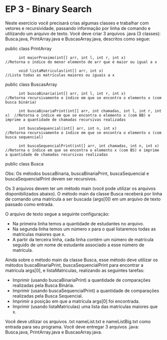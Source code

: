 # EP 3 - Binary Search
Neste exercício você precisará crias algumas classes e trabalhar com vetores e recursividade, passando informação por linha de comando e utilizando um arquivo de texto.
Você deve criar 3 arquivos .java (3 classes): Busca.java, PrintArray.java e BuscasArray.java, descritos como segue:

public class PrintArray
          
          int maiorProximo(int[] arr, int l, int r, int x)                          //Retorna o índice do menor elemento de arr que é maior ou igual a x
          
          void listaMatriculas(int[] arr, int x)                                       //Lista todas as matrículas maiores ou iguais a x
          
          
public class BuscasArray
          
          int buscaBinaria(int[] arr, int l, int r, int x)                           //Retorna recursivamente o índice em que se encontra o elemento x (com busca binária)
          
          int buscaBinariaPrint(int[] arr, int chamadas, int l, int r, int x)  //Retorna o índice em que se encontra o elemento x (com BB) e imprime a quantidade de chamadas recursivas realizadas
          
          int buscaSequencial(int[] arr, int n, int x)                                          //Retorna recursivamente o índice em que se encontra o elemento x (com busca sequencial) 
          
          int buscaSequencialPrint(int[] arr, int chamadas, int n, int x)                       //Retorna o índice em que se encontra o elemento x (com BS) e imprime a quantidade de chamadas recursivas realizadas


public class Busca


Obs: Os métodos buscaBinaria, buscaBinariaPrint, buscaSequencial e buscaSequencialPrint devem ser recursivos.

Os 3 arquivos devem ter um método main (você pode utilizar os arquivos disponibilizados abaixo).
O método main da classe Busca receberá por linha de comando uma matrícula a ser buscada (args[0]) em um arquivo de texto passado como entrada.

O arquivo de texto segue a seguinte configuração:
- Na primeira linha temos a quantidade de estudantes no arquivo.
- Na segunda linha temos um número x para o qual listaremos todas as matrículas maiores que x.
- A partir da terceira linha, cada linha contém um número de matrícula seguido de um nome de estudante associado a esse número de matrícula.


Ainda sobre o método main da classe Busca, esse método deve utilizar os métodos buscaBinariaPrint, buscaSequencialPrint para encontrar a matrícula args[0], e listaMatriculas, realizando as seguintes tarefas:
- Imprimir (usando buscaBinariaPrint) a quantidade de comparações realizadas pela Busca Binária.
- Imprimir (usando buscaSequencialPrint) a quantidade de comparações realizadas pela Busca Sequencial.
- Imprimir a posição em que a matrícula args[0] foi encontrada.
- Imprimir (usando listaMatriculas) uma lista das matrículas maiores que x.


Você deve utilizar os arquivos .txt nameList.txt e nameListBig.txt como entrada para seu programa.
Você deve entregar 3 arquivos .java: Busca.java, PrintArray.java e BuscasArray.java.

